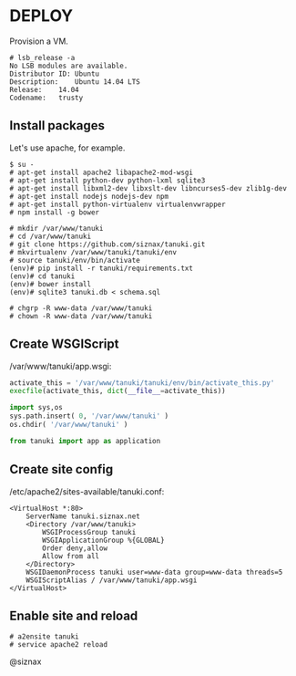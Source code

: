 DEPLOY
======

Provision a VM.

```root
# lsb_release -a
No LSB modules are available.
Distributor ID:	Ubuntu
Description:	Ubuntu 14.04 LTS
Release:	14.04
Codename:	trusty
```


Install packages
----------------

Let's use apache, for example.

```root
$ su -
# apt-get install apache2 libapache2-mod-wsgi
# apt-get install python-dev python-lxml sqlite3
# apt-get install libxml2-dev libxslt-dev libncurses5-dev zlib1g-dev
# apt-get install nodejs nodejs-dev npm
# apt-get install python-virtualenv virtualenvwrapper
# npm install -g bower

# mkdir /var/www/tanuki
# cd /var/www/tanuki
# git clone https://github.com/siznax/tanuki.git
# mkvirtualenv /var/www/tanuki/tanuki/env
# source tanuki/env/bin/activate
(env)# pip install -r tanuki/requirements.txt
(env)# cd tanuki
(env)# bower install
(env)# sqlite3 tanuki.db < schema.sql

# chgrp -R www-data /var/www/tanuki
# chown -R www-data /var/www/tanuki
```


Create WSGIScript
-----------------

/var/www/tanuki/app.wsgi:

```python
activate_this = '/var/www/tanuki/tanuki/env/bin/activate_this.py'
execfile(activate_this, dict(__file__=activate_this))

import sys,os
sys.path.insert( 0, '/var/www/tanuki' )
os.chdir( '/var/www/tanuki' )

from tanuki import app as application
```


Create site config
------------------

/etc/apache2/sites-available/tanuki.conf:

```
<VirtualHost *:80>
    ServerName tanuki.siznax.net
    <Directory /var/www/tanuki>
        WSGIProcessGroup tanuki
        WSGIApplicationGroup %{GLOBAL}
        Order deny,allow
        Allow from all
    </Directory>
    WSGIDaemonProcess tanuki user=www-data group=www-data threads=5
    WSGIScriptAlias / /var/www/tanuki/app.wsgi
</VirtualHost>
```


Enable site and reload
----------------------

```root
# a2ensite tanuki
# service apache2 reload
```


@siznax
